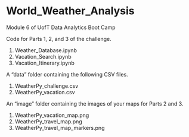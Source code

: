 # World_Weather_Analysis
Module 6 of UofT Data Analytics Boot Camp

Code for Parts 1, 2, and 3 of the challenge.
1. Weather_Database.ipynb
2. Vacation_Search.ipynb
3. Vacation_Itinerary.ipynb

A “data” folder containing the following CSV files.
1. WeatherPy_challenge.csv
2. WeatherPy_vacation.csv

An “image” folder containing the images of your maps for Parts 2 and 3.
1. WeatherPy_vacation_map.png
2. WeatherPy_travel_map.png
3. WeatherPy_travel_map_markers.png